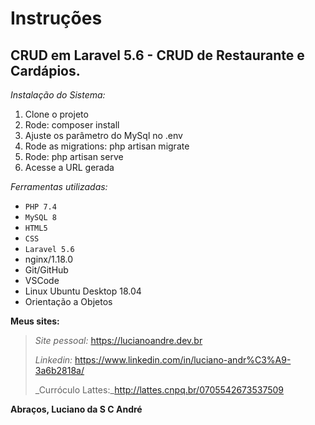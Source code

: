 # **Instruções**
## CRUD em Laravel 5.6 - CRUD de Restaurante e Cardápios.

_Instalação do Sistema:_

1. Clone o projeto
2. Rode: composer install
3. Ajuste os parâmetro do MySql no .env
4. Rode as migrations: php artisan migrate
5. Rode: php artisan serve
6. Acesse a URL gerada

_Ferramentas utilizadas:_
- `PHP 7.4`
- `MySQL 8`
- `HTML5`
- `CSS`
- `Laravel 5.6`
- nginx/1.18.0
- Git/GitHub
- VSCode
- Linux Ubuntu Desktop 18.04
- Orientação a Objetos

**Meus sites:**
> _Site pessoal:_ https://lucianoandre.dev.br
>
> _Linkedin:_ https://www.linkedin.com/in/luciano-andr%C3%A9-3a6b2818a/
>
> _Curróculo Lattes:_http://lattes.cnpq.br/0705542673537509

**Abraços, Luciano da S C André**
